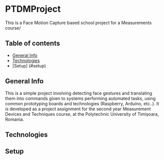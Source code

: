 # PTDMProject
This is a Face Motion Capture based school project for a Measurements course/
## Table of contents
* [General Info](#general-info)
* [Technologies](#technologies)
* [Setup] (#setup)

## General Info
This is a simple project involving detecting face gestures and translating them into commands given to systems performing automated tasks, using common prototyping boards and technologies (Raspberry, Arduino, etc..).
It is developed as a project assignment for the second year Measurement Devices and Techniques course, at the Polytechnic University of Timișoara, Romania.

## Technologies

## Setup
